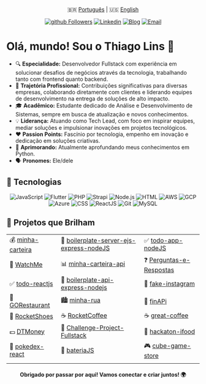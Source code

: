 <div align="center">

🇧🇷 [Português](#) | 🇺🇸 [English](/README_EN.md)

[![github Followers](https://img.shields.io/github/followers/thiilins?style=for-the-badge&labelColor=0D0D0D&logo=Github&Color=white)](https://github.com/thiilins)
[![Linkedin](https://img.shields.io/badge/-LinkedIn-blue?style=for-the-badge&logo=Linkedin&logoColor=white)](https://linkedin.com/in/thiilins)
[![Blog](https://img.shields.io/badge/-Blog-4a0086?style=for-the-badge&logo=wordpress&logoColor=white)](https://thiagolins.dev.br)
[![Email](https://img.shields.io/badge/-Email-EA4335?style=for-the-badge&logo=Gmail&logoColor=white)](mailto:taglins@gmail.com)

</div>

# Olá, mundo! Sou o Thiago Lins 🚀


- 🔍 **Especialidade:** Desenvolvedor Fullstack com experiência em solucionar desafios de negócios através da tecnologia, trabalhando tanto com frontend quanto backend.
- 🌆 **Trajetória Profissional:** Contribuições significativas para diversas empresas, colaborando diretamente com clientes e liderando equipes de desenvolvimento na entrega de soluções de alto impacto.
- 🎓 **Acadêmico:** Estudante dedicado de Análise e Desenvolvimento de Sistemas, sempre em busca de atualização e novos conhecimentos.
- 💡 **Liderança:** Atuando como Tech Lead, com foco em inspirar equipes, mediar soluções e impulsionar inovações em projetos tecnológicos.
- ❤️ **Passion Points:** Fascínio por tecnologia, empenho em inovação e dedicação em soluções criativas.
- 🌱 **Aprimorando:** Atualmente aprofundando meus conhecimentos em Python.
- 🗣 **Pronomes:** Ele/dele

## 🚀 Tecnologias

<p align="center">
<img src="https://img.shields.io/badge/JavaScript-000000?style=for-the-badge&logo=javascript" alt="JavaScript">
<img src="https://img.shields.io/badge/Flutter-000000?style=for-the-badge&logo=Flutter" alt="Flutter">
<img src="https://img.shields.io/badge/Php-000000?style=for-the-badge&logo=PHP" alt="PHP">
<img src="https://img.shields.io/badge/Strapi-000000?style=for-the-badge&logo=Strapi" alt="Strapi">
<img src="https://img.shields.io/badge/Node.js-000000?style=for-the-badge&logo=node.js" alt="Node.js">
<img src="https://img.shields.io/badge/HTML-000000?style=for-the-badge&logo=HTML5" alt="HTML">
<img src="https://img.shields.io/badge/AWS-000000?style=for-the-badge&logo=amazonaws" alt="AWS">
<img src="https://img.shields.io/badge/AWS-000000?style=for-the-badge&logo=googlecloud" alt="GCP">
<img src="https://img.shields.io/badge/Azure-000000?style=for-the-badge&logo=microsoftazure" alt="Azure">
<img src="https://img.shields.io/badge/CSS-000000?style=for-the-badge&logo=CSS3&logoColor=1572B6" alt="CSS">
<img src="https://img.shields.io/badge/React-000000?style=for-the-badge&logo=react" alt="ReactJS">
<img src="https://img.shields.io/badge/Git-000000?style=for-the-badge&logo=git&logoColor=4479A1" alt="Git">
<img src="https://img.shields.io/badge/MySQL-000000?style=for-the-badge&logo=mysql" alt="MySQL">
</p>


## 🌟 Projetos que Brilham

<div align="center">
  
| | | |
| :-----------------------------------  | :-----------------------------------   | :------------------------------------  |
| 💰 [minha-carteira](https://github.com/thiilins/minha-carteira) | 🚀 [boilerplate-server-ejs-express-nodeJS](https://github.com/thiilins/boilerplate-server-ejs-express-nodeJS) | ✅ [todo-app-nodeJS](https://github.com/thiilins/todo-app-nodeJS) |
| 🍿 [WatchMe](https://github.com/thiilins/WatchMe) | 📊 [minha-carteira-api](https://github.com/thiilins/minha-carteira-api) | ❓ [Perguntas-e-Respostas](https://github.com/thiilins/Perguntas-e-Respostas) |
| ✅ [todo-reactjs](https://github.com/thiilins/todo-reactjs) | 🔌 [boilerplate-api-express-nodejs](https://github.com/thiilins/boilerplate-api-express-nodejs) | 📸 [fake-instagram](https://github.com/thiilins/fake-instagram) |
| 🍔 [GORestaurant](https://github.com/thiilins/GORestaurant) | 🏙️ [minha-rua](https://github.com/thiilins/minha-rua) | 💸 [finAPi](https://github.com/thiilins/finAPi) |
| 👟 [RocketShoes](https://github.com/thiilins/RocketShoes) | ☕ [RocketCoffee](https://github.com/thiilins/RocketCoffee) | ☕ [great-coffee](https://github.com/thiilins/great-coffee) |
| 💵 [DTMoney](https://github.com/thiilins/DTMoney) | 🚀 [Challenge-Project-Fullstack](https://github.com/thiilins/Challenge-Project-Fullstack) | 🍔 [hackaton-ifood](https://github.com/thiilins/hackaton-ifood) |
| 🌟 [pokedex-react](https://github.com/thiilins/pokedex-react) | 🥁 [bateriaJS](https://github.com/thiilins/bateriaJS) | 🎮 [cube-game-store](https://github.com/thiilins/cube-game-store) |
| | | |

</div>

<h4 align="center">Obrigado por passar por aqui! Vamos conectar e criar juntos! 🌍</h4>

